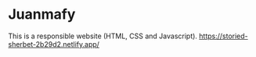 # Juanmafy
This is a responsible website (HTML, CSS and Javascript). 
https://storied-sherbet-2b29d2.netlify.app/

